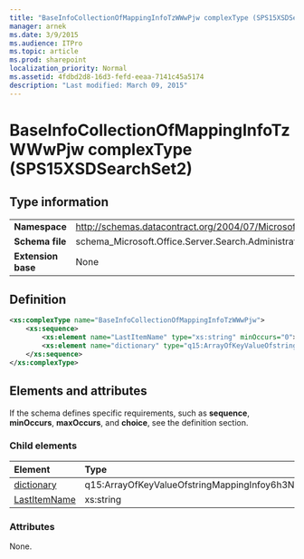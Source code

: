 ```yaml
---
title: "BaseInfoCollectionOfMappingInfoTzWWwPjw complexType (SPS15XSDSearchSet2)"
manager: arnek
ms.date: 3/9/2015
ms.audience: ITPro
ms.topic: article
ms.prod: sharepoint
localization_priority: Normal
ms.assetid: 4fdbd2d8-16d3-fefd-eeaa-7141c45a5174
description: "Last modified: March 09, 2015"
---
```


# BaseInfoCollectionOfMappingInfoTzWWwPjw complexType (SPS15XSDSearchSet2)

 
  
## Type information

|||
|:-----|:-----|
|**Namespace** <br/> |http://schemas.datacontract.org/2004/07/Microsoft.Office.Server.Search.Administration  <br/> |
|**Schema file** <br/> |schema_Microsoft.Office.Server.Search.Administration.xsd  <br/> |
|**Extension base** <br/> |None  <br/> |
   
## Definition

```XML
<xs:complexType name="BaseInfoCollectionOfMappingInfoTzWWwPjw">
    <xs:sequence>
        <xs:element name="LastItemName" type="xs:string" minOccurs="0"></xs:element>
        <xs:element name="dictionary" type="q15:ArrayOfKeyValueOfstringMappingInfoy6h3NzC8" minOccurs="0"></xs:element>
    </xs:sequence>
</xs:complexType>

```

## Elements and attributes

If the schema defines specific requirements, such as **sequence**, **minOccurs**, **maxOccurs**, and **choice**, see the definition section. 
  
### Child elements

|**Element**|**Type**|**Description**|
|:-----|:-----|:-----|
|[dictionary](dictionary-element-baseinfocollectionofmappinginfotzwwwpjw-complextypesps15xsdse.md) <br/> |q15:ArrayOfKeyValueOfstringMappingInfoy6h3NzC8  <br/> ||
|[LastItemName](lastitemname-element-baseinfocollectionofmappinginfotzwwwpjw-complextypesps15xsd.md) <br/> |xs:string  <br/> ||
   
### Attributes

None.
  

